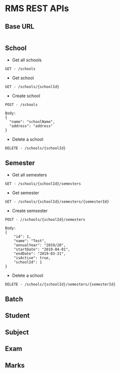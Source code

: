 # RMS REST APIs

## Base URL
```

```

##  School

- Get all schools   
```
GET - /schools
```

- Get school
```
GET - /schools/{schoolId}
```

- Create school
```
POST - /schools

Body:
{
  "name": "schoolName",
  "address": "address"
}
```

- Delete a school 
```
DELETE - /schools/{schoolId}
```


##  Semester

- Get all semesters   
```
GET - /schools/{schoolId}/semesters
```

- Get semester
```
GET - /schools/{schoolId}/semesters/{semesterId}
```

- Create semsester
```
POST - //schools/{schoolId}/semesters

Body:
{
    "id": 1,
    "name": "Test",
    "annualYear": "2019/20",
    "startDate": "2019-04-01",
    "endDate": "2019-03-31",
    "isActive": true,
    "schoolId": 1
}
```

- Delete a school 
```
DELETE - /schools/{schoolId}/semesters/{semesterId}
```

##  Batch

## Student

## Subject

## Exam 

## Marks
